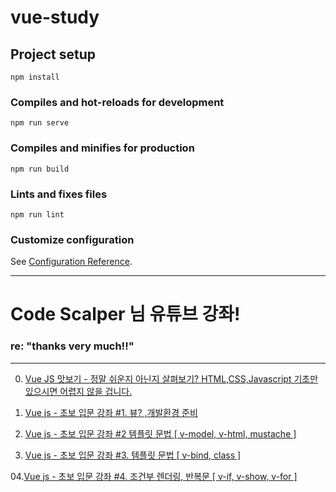 # vue-study

## Project setup
```
npm install
```

### Compiles and hot-reloads for development
```
npm run serve
```

### Compiles and minifies for production
```
npm run build
```

### Lints and fixes files
```
npm run lint
```

### Customize configuration
See [Configuration Reference](https://cli.vuejs.org/config/).
___

# Code Scalper 님 유튜브 강좌!
### re: "thanks very much!!"
___

00. [Vue JS 맛보기 - 정말 쉬운지 아닌지 살펴보기? HTML,CSS,Javascript 기초만 있으시면 어렵지 않을 겁니다.](https://www.youtube.com/watch?v=QtQ-xbLyaqI)

01. [Vue js - 초보 입문 강좌 #1. 뷰? ,개발환경 준비](https://www.youtube.com/watch?v=DmgAvJhK3YE) 

02. [Vue js - 초보 입문 강좌 #2 템플릿 문법 [ v-model, v-html, mustache ]](https://www.youtube.com/watch?v=CocO17Pj0Us)

03. [Vue js - 초보 입문 강좌 #3. 템플릿 문법 [ v-bind, class ]](https://www.youtube.com/watch?v=uThARZo8lKY&list=PLpJDjPqxGWGrkyxxavs2oW-SK3v_8VLwa&index=3)

04.[Vue js - 초보 입문 강좌 #4. 조건부 렌더링, 반복문 [ v-if, v-show, v-for ]](https://www.youtube.com/watch?v=ibYCwlEmILI&list=PLpJDjPqxGWGrkyxxavs2oW-SK3v_8VLwa&index=4) 
